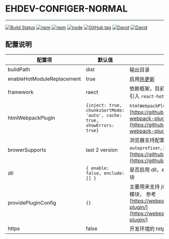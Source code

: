 # EHDEV-CONFIGER-NORMAL
---

[![Build Status](https://travis-ci.org/EHDFE/ehdev-configer-normal.svg?branch=master)](https://travis-ci.org/EHDFE/ehdev-configer-normal)
[![npm](https://img.shields.io/npm/dm/ehdev-configer-normal.svg)]()
[![npm](https://img.shields.io/npm/v/ehdev-configer-normal.svg)]()
[![node](https://img.shields.io/node/v/ehdev-configer-normal.svg)]()
[![GitHub tag](https://img.shields.io/github/tag/ehdfe/ehdev-configer-normal.svg)]()
[![David](https://img.shields.io/david/EHDFE/ehdev-configer-normal.svg)]()
[![David](https://img.shields.io/david/dev/EHDFE/ehdev-configer-normal.svg)]()


## 配置说明

| 配置项 | 默认值 | 说明 |
|---|---| ---|
| buildPath | dist | 输出目录 |
| enableHotModuleReplacement | true | 启用[热更新](https://webpack.js.org/guides/hot-module-replacement) |
|framework|raect|依赖框架，目前只对 `react` 有做优化，包括引入 `react-hot-loader`|
|htmlWebpackPlugin|`{inject: true, chunksSortMode: 'auto', cache: true, showErrors: true}`|`htmlWebpackPlugin` 插件配置, 参考 [https://github.com/jantimon/html-webpack-plugin#configuration](https://github.com/jantimon/html-webpack-plugin#configuration)|
| browerSupports | last 2 version | 浏览器支持配置，影响 `babel` 和 `autoprefixer`, 配置参考：[https://github.com/ai/browserslist](https://github.com/ai/browserslist) |
| dll | `{ enable: false, enclude: [] }` | 是否启用 dll，enclude 提供打入 dll 包的模块 |
| providePluginConfig | `{}` | 主要用来支持 jQuery 依赖全局挂载的老模块， 参考 [https://webpack.js.org/plugins/provide-plugin/](https://webpack.js.org/plugins/provide-plugin/) |
| https | false | 开发环境的 https 支持 |
